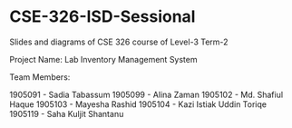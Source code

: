 # CSE-326-ISD-Sessional
Slides and diagrams of CSE 326 course of Level-3 Term-2

Project Name: Lab Inventory Management System

Team Members:

1905091 - Sadia Tabassum
1905099 - Alina Zaman
1905102 - Md. Shafiul Haque
1905103 - Mayesha Rashid
1905104 - Kazi Istiak Uddin Toriqe
1905119 - Saha Kuljit Shantanu
